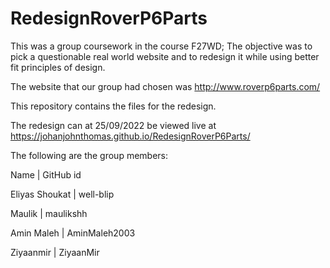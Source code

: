 # RedesignRoverP6Parts
This was a group coursework in the course F27WD;
The objective was to pick a questionable real world website and to redesign it while using better fit principles of design.

The website that our group had chosen was http://www.roverp6parts.com/ 

This repository contains the files for the redesign.

The redesign can at 25/09/2022 be viewed live at https://johanjohnthomas.github.io/RedesignRoverP6Parts/

The following are the group members:


Name           | GitHub id


Eliyas Shoukat | well-blip 


Maulik         | maulikshh


Amin Maleh     | AminMaleh2003


Ziyaanmir      | ZiyaanMir

